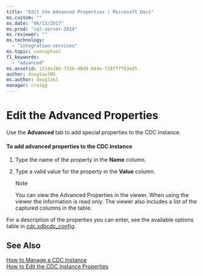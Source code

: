 ```yaml
---
title: "Edit the Advanced Properties | Microsoft Docs"
ms.custom: ""
ms.date: "06/13/2017"
ms.prod: "sql-server-2014"
ms.reviewer: ""
ms.technology: 
  - "integration-services"
ms.topic: conceptual
f1_keywords: 
  - "advanced"
ms.assetid: 1114a1bb-7556-40d9-b44e-f18ff7f63ed5
author: douglaslMS
ms.author: douglasl
manager: craigg
---
```

# Edit the Advanced Properties
  Use the **Advanced** tab to add special properties to the CDC instance.  
  
#### To add advanced properties to the CDC instance  
  
1.  Type the name of the property in the **Name** column.  
  
2.  Type a valid value for the property in the **Value** column.  
  
    > [!NOTE]  
    >  You can view the Advanced Properties in the viewer. When using the viewer the information is read only. The viewer also includes a list of the captured columns in the table.  
  
 For a description of the properties you can enter, see the available options table in [cdc.xdbcdc_config](the-oracle-cdc-databases.md#BKMK_cdcxdbcdc_config).  
  
## See Also  
 [How to Manage a CDC Instance](manage-a-cdc-instance.md)   
 [How to Edit the CDC Instance Properties](how-to-edit-the-cdc-instance-properties.md)  
  
  
